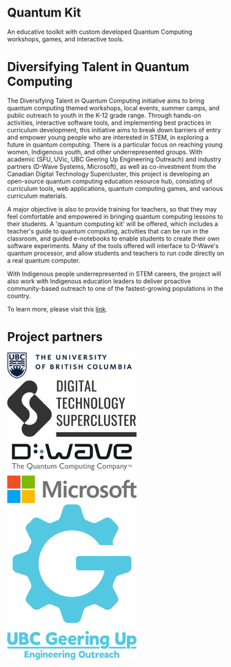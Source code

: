 # Quantum Kit
An educative toolkit with custom developed Quantum Computing workshops, games, and interactive tools.

# Diversifying Talent in Quantum Computing

The Diversifying Talent in Quantum Computing initiative aims to bring quantum computing themed workshops, local events, summer camps, and public outreach to youth in the K-12 grade range. Through hands-on activities, interactive software tools, and implementing best practices in curriculum development, this initiative aims to break down barriers of entry and empower young people who are interested in STEM, in exploring a future in quantum computing. There is a particular focus on reaching young women, Indigenous youth, and other underrepresented groups. With academic (SFU, UVic, UBC Geering Up Engineering Outreach) and industry partners (D-Wave Systems, Microsoft), as well as co-investment from the Canadian Digital Technology Supercluster, this project is developing an open-source quantum computing education resource hub, consisting of curriculum tools, web applications, quantum computing games, and various curriculum materials.

A major objective is also to provide training for teachers, so that they may feel comfortable and empowered in bringing quantum computing lessons to their students. A 'quantum computing kit' will be offered, which includes a teacher's guide to quantum computing, activities that can be run in the classroom, and guided e-notebooks to enable students to create their own software experiments. Many of the tools offered will interface to D-Wave's quantum processor, and allow students and teachers to run code directly on a real quantum computer.

With Indigenous people underrepresented in STEM careers, the project will also work with Indigenous education leaders to deliver proactive community-based outreach to one of the fastest-growing populations in the country.

To learn more, please visit this [link](https://quantumcomputing.ubc.ca/education/k-12-education).

# Project partners

<img src="https://github.com/dtquantumc/quantumKit/blob/master/UBC.png" width="300" />
<img src="https://github.com/dtquantumc/quantumKit/blob/master/DTS_Dark_00.png" width="300" />
<img src="https://github.com/dtquantumc/quantumKit/blob/master/DWave.png" width="300" />
<img src="https://github.com/dtquantumc/quantumKit/blob/master/msft.jpg" width="300" />
<img src="https://github.com/dtquantumc/quantumKit/blob/master/GUIconBlue.png" width="300" />


